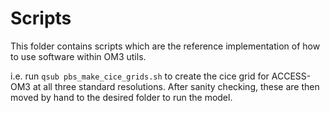 # Scripts

This folder contains scripts which are the reference implementation of how to use software within OM3 utils.

i.e. run `qsub pbs_make_cice_grids.sh` to create the cice grid for ACCESS-OM3 at all three standard resolutions. After sanity checking, these are then moved by hand to the desired folder to run the model.